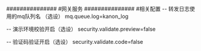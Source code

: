 ###############
#网关服务
###############
#相关配置
-- 转发日志使用的mq队列名 （选设）
mq.queue.log=kanon_log

-- 演示环境校验开启（选设）
security.validate.preview=false

-- 验证码验证开启（选设）
security.validate.code=false